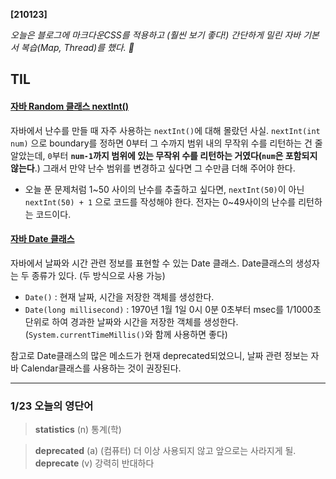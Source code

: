 **[210123]**



*오늘은 블로그에 마크다운CSS를 적용하고 (훨씬 보기 좋다!)*
*간단하게 밀린 자바 기본서 복습(Map, Thread)를 했다. 🙂*





## TIL



####  [자바 Random 클래스 nextInt()](https://hyeonstorage.tistory.com/160)

자바에서 난수를 만들 때 자주 사용하는 `nextInt()`에 대해 몰랐던 사실.
`nextInt(int num)` 으로 boundary를 정하면 0부터 그 수까지 범위 내의 무작위 수를 리턴하는 건 줄 알았는데,
`0`부터 **`num-1`**까지 범위에 있는 무작위 수를 리턴하는 거였다(**`num`은 포함되지 않는다**.)
그래서 만약 난수 범위를 변경하고 싶다면 그 수만큼 더해 주어야 한다.

- 오늘 푼 문제처럼 1~50 사이의 난수를 추출하고 싶다면, 
  `nextInt(50)`이 아닌 `nextInt(50) + 1` 으로 코드를 작성해야 한다.
  전자는 0~49사이의 난수를 리턴하는 코드이다.



#### [자바 Date 클래스](https://hyeonstorage.tistory.com/204)

자바에서 날짜와 시간 관련 정보를 표현할 수 있는 Date 클래스.
Date클래스의 생성자는 두 종류가 있다. (두 방식으로 사용 가능)

- `Date()` : 현재 날짜, 시간을 저장한 객체를 생성한다.
- `Date(long millisecond)` : 1970년 1월 1일 0시 0분 0초부터 msec를 1/1000초 단위로 하여 경과한 날짜와 시간을 저장한 객체를 생성한다. 
  (`System.currentTimeMillis()`와 함께 사용하면 좋다)

참고로 Date클래스의 많은 메소드가 현재 deprecated되었으니,
날짜 관련 정보는 자바 Calendar클래스를 사용하는 것이 권장된다.







---



### 1/23 오늘의 영단어

> **statistics** (n) 통계(학)

> **deprecated** (a) (컴퓨터) 더 이상 사용되지 않고 앞으로는 사라지게 될.
> **deprecate** (v) 강력히 반대하다

